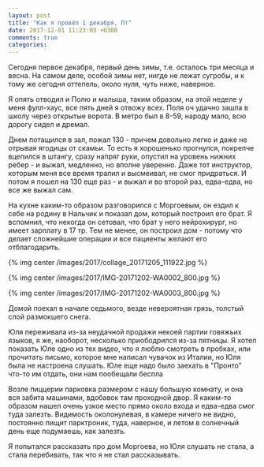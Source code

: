 ```yaml
---
layout: post
title: "Как я провёл 1 декабря, Пт"
date: 2017-12-01 11:23:03 +0300
comments: true
categories: 
---
```

Сегодня первое декабря, первый день зимы, т.е. осталось три месяца и весна. На самом деле, особой зимы нет, нигде не лежат сугробы, и к тому же сегодня оттепель, около нуля, чуть ниже, наверное.

Я опять отводил и Полю и малыша, таким образом, на этой неделе у меня фулл-хаус, все пять дней я отвожу всех. Поля оч удачно зашла в школу через открытые ворота. В метро был в 8-59, народу мало, всю дорогу сидел и дремал.

Днем потащился в зал, пожал 130 - причем довольно легко и даже не отрывая ягодицы от скамьи. То есть я хорошенько прогнулся, покрепче вцепился в штангу, сразу напряг руки, опустил на уровень нижних ребер - и выжал, медленно, но вполне уверенно. Даже тот инструктор, которым меня все время тралил и высмеивал, не смог придраться. И потом я пошел на 130 еще раз - и выжал и во второй раз, едва-едва, но все же выжал сам.

На кухне каким-то образом разговорился с Моргоевым, он ездил к себе на родину в Нальчик и показал дом, который построил его брат. Я вспомнил, что некогда он сетовал, что брат у него нейрохирург, но имеет зарплату в 17 тр. Тем не менее, он построил дом - потому что делает сложнейшие операции и все пациенты желают его отблагодарить.

{% img center /images/2017/collage_20171205_111922.jpg %}

{% img center /images/2017/IMG-20171202-WA0002_800.jpg %}

{% img center /images/2017/IMG-20171202-WA0003_800.jpg %}

Домой поехал в начале седьмого, везде невероятная грязь, толстый слой размокшего снега.

Юля переживала из-за неудачной продажи некоей партии говяжьих языков, я же, наоборот, несколько приободрился из-за пятницы. Я хотел показать Юле одно из тех видео, что я люблю смотреть в пробках, или прочитать письмо, которое мне написал чувачок из Италии, но Юля была не настроена слушать. Юле еще надо было заехать в "Пронто" что-то им отдать, они нам пообещали беспла 

Возле пиццерии парковка размером с нашу большую комнату, и она вся забита машинами, вдобавок там проходной двор. Я каким-то образом нашел очень узкое место прямо около входа и едва-едва смог туда залезть. Видимость околонулевая, в камере ничего не видно, постоянно пищит парктроник, туда, наверное, и летом в солнечный день еще подумаешь, как залезть.

Я попытался рассказать про дом Моргоева, но Юля слушать не стала, а стала перебивать, так что я не стал рассказывать.
